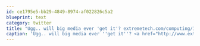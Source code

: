 ```yaml
---
id: ce1795e5-bb29-4849-8974-af022826c5a2
blueprint: text
category: twitter
title: "Ugg.. will big media ever 'get it'? extremetech.com/computing/1054…"
caption: 'Ugg.. will big media ever ''get it''? <a href="http://www.extremetech.com/computing/105437-riaa-claims-you-do-not-own-your-itunes-music-purchases" title="http://www.extremetech.com/computing/105437-riaa-claims-you-do-not-own-your-itunes-music-purchases" class="link link_untco">extremetech.com/computing/1054…</a>'
---
```

